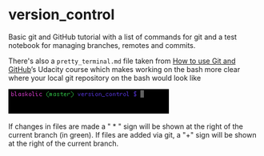 # version_control
Basic git and GitHub tutorial with a list of commands for git and a test notebook for managing branches, remotes and commits.

There's also a `pretty_terminal.md` file taken from [How to use Git and GitHub](https://www.udacity.com/course/how-to-use-git-and-github--ud775)’s Udacity course which makes working on the bash more clear where your local git repository on the bash would look like

![pretty terminal](https://github.com/blas-ko/version_control/blob/master/pretty_terminal.jpg)

If changes in files are made a " \* " sign will be shown at the right of the current branch (in green). If files are added via git, a  "+"  sign will be shown at the right of the current branch.
